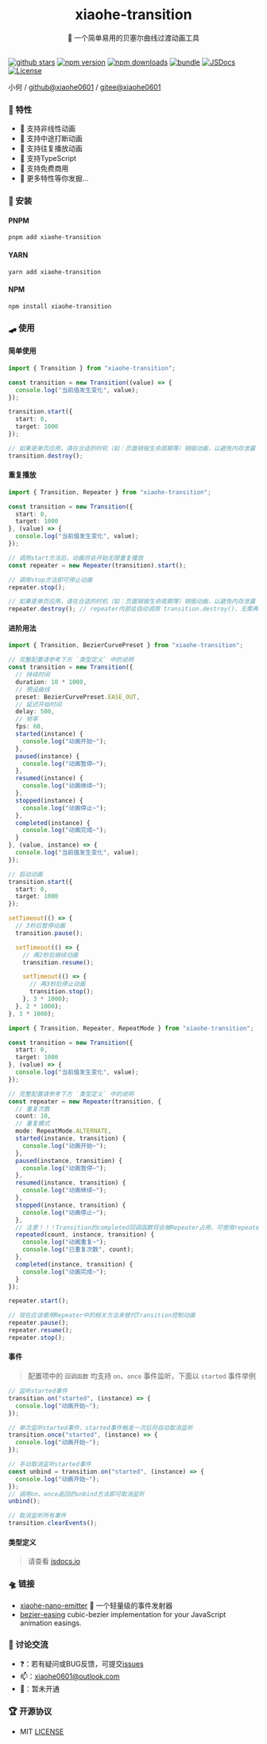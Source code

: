 <div align="center">
  <h1>xiaohe-transition</h1>
  <span>🏀 一个简单易用的贝塞尔曲线过渡动画工具</span>
</div>

<br>

[![github stars][github-stars-src]][github-stars-href]
[![npm version][npm-version-src]][npm-version-href]
[![npm downloads][npm-downloads-src]][npm-downloads-href]
[![bundle][bundle-src]][bundle-href]
[![JSDocs][jsdocs-src]][jsdocs-href]
[![License][license-src]][license-href]

小何 / [github@xiaohe0601](https://github.com/xiaohe0601) / [gitee@xiaohe0601](https://gitee.com/xiaohe0601)

### 🎉 特性

- 🍜 支持非线性动画
- 🍟 支持中途打断动画
- 🌭 支持往复播放动画
- 🧀 支持TypeScript
- 🍳 支持免费商用
- 🥗 更多特性等你发掘...

### 🚁 安装

#### PNPM

``` shell
pnpm add xiaohe-transition
```

#### YARN

``` shell
yarn add xiaohe-transition
```

#### NPM

``` shell
npm install xiaohe-transition
```

### 🛹 使用

#### 简单使用

``` typescript
import { Transition } from "xiaohe-transition";

const transition = new Transition((value) => {
  console.log("当前值发生变化", value);
});

transition.start({
  start: 0,
  target: 1000
});

// 如果是单页应用，请在合适的时机（如：页面销毁生命周期等）销毁动画，以避免内存泄露
transition.destroy();
```

#### 重复播放

``` typescript
import { Transition, Repeater } from "xiaohe-transition";

const transition = new Transition({
  start: 0,
  target: 1000
}, (value) => {
  console.log("当前值发生变化", value);
});

// 调用start方法后，动画将会开始无限重复播放
const repeater = new Repeater(transition).start();

// 调用stop方法即可停止动画
repeater.stop();

// 如果是单页应用，请在合适的时机（如：页面销毁生命周期等）销毁动画，以避免内存泄露
repeater.destroy(); // repeater内部会自动调用 transition.destroy()，无需再手动调用
```

#### 进阶用法

``` typescript
import { Transition, BezierCurvePreset } from "xiaohe-transition";

// 完整配置请参考下方 `类型定义` 中的说明
const transition = new Transition({
  // 持续时间
  duration: 10 * 1000,
  // 预设曲线
  preset: BezierCurvePreset.EASE_OUT,
  // 延迟开始时间
  delay: 500,
  // 帧率
  fps: 60,
  started(instance) {
    console.log("动画开始~");
  },
  paused(instance) {
    console.log("动画暂停~");
  },
  resumed(instance) {
    console.log("动画继续~");
  },
  stopped(instance) {
    console.log("动画停止~");
  },
  completed(instance) {
    console.log("动画完成~");
  }
}, (value, instance) => {
  console.log("当前值发生变化", value);
});

// 启动动画
transition.start({
  start: 0,
  target: 1000
});

setTimeout(() => {
  // 3秒后暂停动画
  transition.pause();

  setTimeout(() => {
    // 再2秒后继续动画
    transition.resume();

    setTimeout(() => {
      // 再3秒后停止动画
      transition.stop();
    }, 3 * 1000);
  }, 2 * 1000);
}, 3 * 1000);
```

``` typescript
import { Transition, Repeater, RepeatMode } from "xiaohe-transition";

const transition = new Transition({
  start: 0,
  target: 1000
}, (value) => {
  console.log("当前值发生变化", value);
});

// 完整配置请参考下方 `类型定义` 中的说明
const repeater = new Repeater(transition, {
  // 重复次数
  count: 10,
  // 重复模式
  mode: RepeatMode.ALTERNATE,
  started(instance, transition) {
    console.log("动画开始~");
  },
  paused(instance, transition) {
    console.log("动画暂停~");
  },
  resumed(instance, transition) {
    console.log("动画继续~");
  },
  stopped(instance, transition) {
    console.log("动画停止~");
  },
  // 注意！！！Transition的completed回调函数将会被Repeater占用，可使用repeated回调函数替代
  repeated(count, instance, transition) {
    console.log("动画重复~");
    console.log("已重复次数", count);
  },
  completed(instance, transition) {
    console.log("动画完成~");
  }
});

repeater.start();

// 现在应该使用Repeater中的相关方法来替代Transition控制动画
repeater.pause();
repeater.resume();
repeater.stop();
```

#### 事件

> 配置项中的 `回调函数` 均支持 `on`、`once` 事件监听，下面以 `started` 事件举例

``` typescript
// 监听started事件
transition.on("started", (instance) => {
  console.log("动画开始~");
});

// 单次监听started事件，started事件触发一次后将自动取消监听
transition.once("started", (instance) => {
  console.log("动画开始~");
});

// 手动取消监听started事件
const unbind = transition.on("started", (instance) => {
  console.log("动画开始~");
});
// 调用on、once返回的unbind方法即可取消监听
unbind();

// 取消监听所有事件
transition.clearEvents();
```

#### 类型定义

> 请查看 [jsdocs.io](https://www.jsdocs.io/package/xiaohe-transition)

### 🛸 链接

- [xiaohe-nano-emitter](https://github.com/xiaohe0601/xiaohe-nano-emitter) 🛴 一个轻量级的事件发射器
- [bezier-easing](https://github.com/gre/bezier-easing) cubic-bezier implementation for your JavaScript animation easings.

### 🐶 讨论交流

- ❓：若有疑问或BUG反馈，可提交[issues](https://github.com/xiaohe0601/xiaohe-transition/issues)
- 📫：[xiaohe0601@outlook.com](mailto:xiaohe0601@outlook.com)
- 🐧：暂未开通

### 🏆 开源协议

- MIT [LICENSE](./LICENSE)

<!-- Badges -->

[github-stars-src]: https://img.shields.io/github/stars/xiaohe0601/xiaohe-transition?style=flat&colorA=080f12&colorB=1fa669&logo=GitHub
[github-stars-href]: https://github.com/xiaohe0601/xiaohe-transition
[npm-version-src]: https://img.shields.io/npm/v/xiaohe-transition?style=flat&colorA=080f12&colorB=1fa669
[npm-version-href]: https://npmjs.com/package/xiaohe-transition
[npm-downloads-src]: https://img.shields.io/npm/dm/xiaohe-transition?style=flat&colorA=080f12&colorB=1fa669
[npm-downloads-href]: https://npmjs.com/package/xiaohe-transition
[bundle-src]: https://img.shields.io/bundlephobia/minzip/xiaohe-transition?style=flat&colorA=080f12&colorB=1fa669&label=minzip
[bundle-href]: https://bundlephobia.com/result?p=xiaohe-transition
[jsdocs-src]: https://img.shields.io/badge/jsdocs-reference-080f12?style=flat&colorA=080f12&colorB=1fa669
[jsdocs-href]: https://www.jsdocs.io/package/xiaohe-transition
[license-src]: https://img.shields.io/github/license/xiaohe0601/xiaohe-transition.svg?style=flat&colorA=080f12&colorB=1fa669
[license-href]: https://github.com/xiaohe0601/xiaohe-transition/blob/main/LICENSE